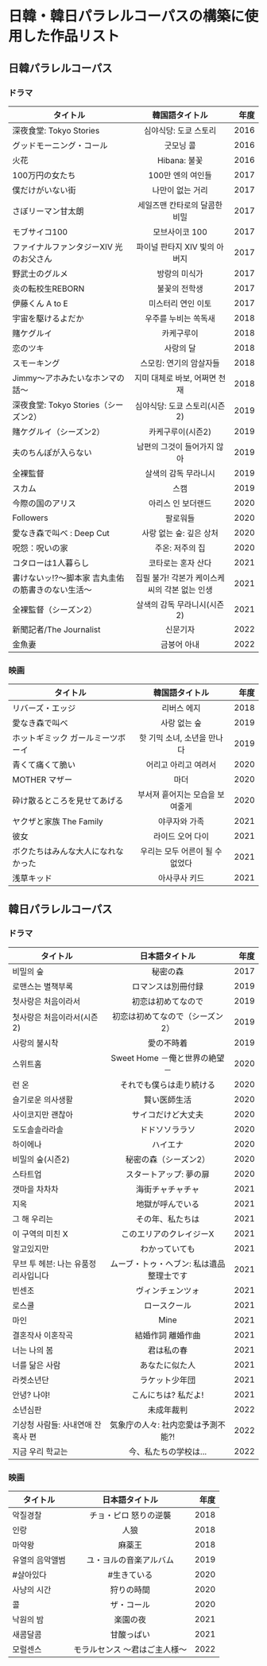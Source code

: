 # 日韓・韓日パラレルコーパスの構築に使用した作品リスト

## 日韓パラレルコーパス
### ドラマ
| タイトル        | 韓国語タイトル           | 年度  |
| ------------- |:-------------:| -----:|
| 深夜食堂: Tokyo Stories      | 심야식당: 도쿄 스토리 | 2016 |
| グッドモーニング・コール      | 굿모닝 콜      |   2016 |
| 火花 | Hibana: 불꽃      |    2016 |
| 100万円の女たち  | 100만 엔의 여인들 |    2017 |
| 僕だけがいない街 | 나만이 없는 거리 |    2017 |
| さぼリーマン甘太朗 | 세일즈맨 칸타로의 달콤한 비밀 |    2017 |
| モブサイコ100 | 모브사이코 100 |    2017 |
| ファイナルファンタジーXIV 光のお父さん | 파이널 판타지 XIV 빛의 아버지 |    2017 |
| 野武士のグルメ | 방랑의 미식가 |    2017 |
| 炎の転校生REBORN | 불꽃의 전학생 |    2017 |
| 伊藤くん A to E | 미스터리 연인 이토 |    2017 |
| 宇宙を駆けるよだか | 우주를 누비는 쏙독새 |    2018 |
| 賭ケグルイ | 카케구루이 |    2018 |
| 恋のツキ | 사랑의 달 |    2018 |
| スモーキング | 스모킹: 연기의 암살자들 |    2018 |
| Jimmy～アホみたいなホンマの話～ | 지미 대체로 바보, 어쩌면 천재 |    2018 |
| 深夜食堂: Tokyo Stories（シーズン2） | 심야식당: 도쿄 스토리(시즌2) |    2019 |
| 賭ケグルイ（シーズン2） | 카케구루이(시즌2) |    2019 |
| 夫のちんぽが入らない | 남편의 그것이 들어가지 않아 |    2019 |
| 全裸監督 | 살색의 감독 무라니시 |    2019 |
| スカム | 스캠 |    2019 |
| 今際の国のアリス | 아리스 인 보더랜드 |    2020 |
| Followers | 팔로워들 |    2020 |
| 愛なき森で叫べ : Deep Cut | 사랑 없는 숲: 깊은 상처 |    2020 |
| 呪怨：呪いの家 | 주온: 저주의 집 |    2020 |
| コタローは1人暮らし | 코타로는 혼자 산다 |    2021 |
| 書けないッ!?〜脚本家 吉丸圭佑の筋書きのない生活〜 | 집필 불가! 각본가 케이스케 씨의 각본 없는 인생 |    2021 |
| 全裸監督（シーズン2） | 살색의 감독 무라니시(시즌2) |    2021 |
| 新聞記者/The Journalist | 신문기자 |    2022 |
| 金魚妻 | 금붕어 아내 |    2022 |

### 映画
| タイトル        | 韓国語タイトル           | 年度  |
| ------------- |:-------------:| -----:|
| リバーズ・エッジ  | 리버스 에지 | 2018 |
| 愛なき森で叫べ  | 사랑 없는 숲 | 2019 |
| ホットギミック ガールミーツボーイ  | 핫 기믹 소녀, 소년을 만나다 | 2019 |
| 青くて痛くて脆い  | 어리고 아리고 여려서 | 2020 |
| MOTHER マザー  | 마더 | 2020 |
| 砕け散るところを見せてあげる  | 부서져 흩어지는 모습을 보여줄게 | 2020 |
| ヤクザと家族 The Family  | 야쿠자와 가족 | 2021 |
| 彼女  | 라이드 오어 다이 | 2021 |
| ボクたちはみんな大人になれなかった  | 우리는 모두 어른이 될 수 없었다 | 2021 |
|  浅草キッド | 아사쿠사 키드 | 2021 |

## 韓日パラレルコーパス
### ドラマ
| タイトル        | 日本語タイトル           | 年度  |
| ------------- |:-------------:| -----:|
| 비밀의 숲  | 秘密の森 | 2017 |
| 로맨스는 별책부록  | ロマンスは別冊付録 | 2019 |
| 첫사랑은 처음이라서  | 初恋は初めてなので | 2019 |
| 첫사랑은 처음이라서(시즌2)  | 初恋は初めてなので（シーズン2） | 2019 |
|  사랑의 불시착 | 愛の不時着 | 2019 |
| 스위트홈  | Sweet Home －俺と世界の絶望－ | 2020 |
|  런 온 | それでも僕らは走り続ける | 2020 |
| 슬기로운 의사생활  | 賢い医師生活 | 2020 |
| 사이코지만 괜찮아  | サイコだけど大丈夫 | 2020 |
|  도도솔솔라라솔 | ドドソソララソ | 2020 |
| 하이에나  | ハイエナ | 2020 |
| 비밀의 숲(시즌2)  | 秘密の森（シーズン2） | 2020 |
| 스타트업  | スタートアップ: 夢の扉 | 2020 |
| 갯마을 차차차  | 海街チャチャチャ | 2021 |
| 지옥  | 地獄が呼んでいる | 2021 |
|  그 해 우리는 | その年、私たちは | 2021 |
|  이 구역의 미친 X | このエリアのクレイジーX | 2021 |
| 알고있지만  | わかっていても | 2021 |
|  무브 투 헤븐: 나는 유품정리사입니다 | ムーブ・トゥ・ヘブン: 私は遺品整理士です | 2021 |
| 빈센조  | ヴィンチェンツォ | 2021 |
| 로스쿨  | ロースクール | 2021 |
| 마인 | Mine | 2021 |
| 결혼작사 이혼작곡  | 結婚作詞 離婚作曲 | 2021 |
| 너는 나의 봄  | 君は私の春 | 2021 |
| 너를 닮은 사람  | あなたに似た人 | 2021 |
| 라켓소년단  | ラケット少年団 | 2021 |
| 안녕? 나야!  | こんにちは? 私だよ! | 2021 |
| 소년심판  | 未成年裁判 | 2022 |
| 기상청 사람들: 사내연애 잔혹사 편  | 気象庁の人々: 社内恋愛は予測不能?! | 2022 |
| 지금 우리 학교는  | 今、私たちの学校は... | 2022 |

### 映画
| タイトル        | 日本語タイトル           | 年度  |
| ------------- |:-------------:| -----:|
| 악질경찰  | チョ・ピロ 怒りの逆襲 | 2018 |
| 인랑  | 人狼 | 2018 |
| 마약왕  | 麻薬王 | 2018 |
| 유열의 음악앨범  | ユ・ヨルの音楽アルバム | 2019 |
| #살아있다  | #生きている | 2020 |
| 사냥의 시간  | 狩りの時間 | 2020 |
| 콜  | ザ・コール | 2020 |
| 낙원의 밤  | 楽園の夜 | 2021 |
| 새콤달콤  | 甘酸っぱい | 2021 |
|  모럴센스 | モラルセンス ～君はご主人様～ | 2022 |
